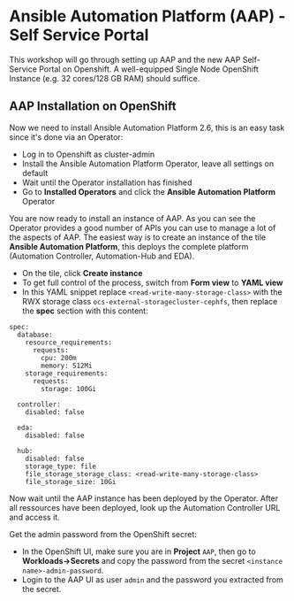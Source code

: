 # Ansible Automation Platform (AAP) - Self Service Portal

This workshop will go through setting up AAP and the new AAP Self-Service Portal on Openshift. A well-equipped Single Node OpenShift Instance (e.g. 32 cores/128 GB RAM) should suffice.

## AAP Installation on OpenShift

Now we need to install Ansible Automation Platform 2.6, this is an easy task since it's done via an Operator:

* Log in to Openshift as cluster-admin 
* Install the Ansible Automation Platform Operator, leave all settings on default
* Wait until the Operator installation has finished
* Go to **Installed Operators** and click the **Ansible Automation Platform** Operator

You are now ready to install an instance of AAP. As you can see the Operator provides a good number of APIs you can use to manage a lot of the aspects of AAP.
The easiest way is to create an instance of the tile **Ansible Automation Platform**, this deploys the complete platform (Automation Controller, Automation-Hub and EDA).

* On the tile, click **Create instance**
* To get full control of the process, switch from **Form view** to **YAML view**
* In this YAML snippet replace `<read-write-many-storage-class>` with the RWX storage class `ocs-external-storagecluster-cephfs`, then replace the **spec** section with this content:

```
spec:
  database:
    resource_requirements:
      requests:
        cpu: 200m
        memory: 512Mi
    storage_requirements:
      requests:
        storage: 100Gi

  controller:
    disabled: false

  eda:
    disabled: false

  hub:
    disabled: false
    storage_type: file
    file_storage_storage_class: <read-write-many-storage-class>
    file_storage_size: 10Gi
```
Now wait until the AAP instance has been deployed by the Operator. After all ressources have been deployed, look up the Automation Controller URL and access it.

Get the admin password from the OpenShift secret:
* In the OpenShift UI, make sure you are in **Project** `AAP`, then go to **Workloads->Secrets** and copy the password from the secret `<instance name>-admin-password`.
* Login to the AAP UI as user `admin` and the password you extracted from the secret.




